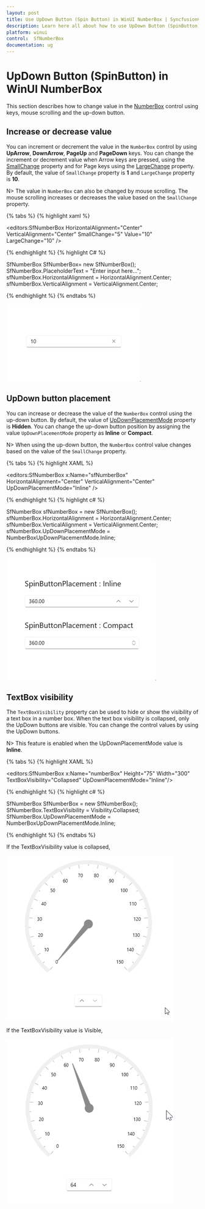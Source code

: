 ```yaml
---
layout: post
title: Use UpDown Button (Spin Button) in WinUI NumberBox | Syncfusion®
description: Learn here all about how to use UpDown Button (SpinButton) in Syncfusion® WinUI NumberBox (SfNumberBox) control and more.
platform: winui
control:  SfNumberBox
documentation: ug
---
```


# UpDown Button (SpinButton) in WinUI NumberBox

This section describes how to change value in the [NumberBox](https://help.syncfusion.com/cr/winui/Syncfusion.UI.Xaml.Editors.SfNumberBox.html) control using keys, mouse scrolling and the up-down button.

## Increase or decrease value

You can increment or decrement the value in the `NumberBox` control by using **UpArrow**, **DownArrow**, **PageUp** and **PageDown** keys. You can change the increment or decrement value when Arrow keys are pressed, using the [SmallChange](https://help.syncfusion.com/cr/winui/Syncfusion.UI.Xaml.Editors.SfNumberBox.html#Syncfusion_UI_Xaml_Editors_SfNumberBox_SmallChange) property and for Page keys using the [LargeChange](https://help.syncfusion.com/cr/winui/Syncfusion.UI.Xaml.Editors.SfNumberBox.html#Syncfusion_UI_Xaml_Editors_SfNumberBox_LargeChange) property. By default, the value of `SmallChange` property is **1** and `LargeChange` property  is **10**.

N> The value in `NumberBox` can also be changed by mouse scrolling. The mouse scrolling increases or decreases the value based on the `SmallChange` property.

{% tabs %}
{% highlight xaml %}

<editors:SfNumberBox HorizontalAlignment="Center"
                     VerticalAlignment="Center" 
                     SmallChange="5"
                     Value="10"
                     LargeChange="10" />

{% endhighlight %}
{% highlight C# %}

SfNumberBox SfNumberBox= new SfNumberBox();
SfNumberBox.PlaceholderText = "Enter input here...";
sfNumberBox.HorizontalAlignment = HorizontalAlignment.Center;
sfNumberBox.VerticalAlignment = VerticalAlignment.Center;

{% endhighlight %}
{% endtabs %}

![WinUI NumberBox Watermark Text](GettingStarted_images/valuechange-bykeys.gif)

## UpDown button placement

You can increase or decrease the value of the `NumberBox` control using the up-down button. By default, the value of [UpDownPlacementMode](https://help.syncfusion.com/cr/winui/Syncfusion.UI.Xaml.Editors.SfNumberBox.html#Syncfusion_UI_Xaml_Editors_SfNumberBox_UpDownPlacementMode) property is **Hidden**. You can change the up-down button position by assigning the value `UpDownPlacementMode` property as **Inline** or **Compact**.

N> When using the up-down button, the `NumberBox` control value changes based on the value of the `SmallChange` property.

{% tabs %}
{% highlight XAML %}

<editors:SfNumberBox x:Name="sfNumberBox" 
                     HorizontalAlignment="Center"
                     VerticalAlignment="Center"
                     UpDownPlacementMode="Inline" />

{% endhighlight %}
{% highlight c# %}

SfNumberBox sfNumberBox = new SfNumberBox();
sfNumberBox.HorizontalAlignment = HorizontalAlignment.Center;
sfNumberBox.VerticalAlignment = VerticalAlignment.Center;
sfNumberBox.UpDownPlacementMode = NumberBoxUpDownPlacementMode.Inline;

{% endhighlight %}
{% endtabs %}

![UpDown Placement in WinUI NumberBox](SpinButton_images/spinbuttonPlacement_img.gif)

## TextBox visibility

The `TextBoxVisibility` property can be used to hide or show the visibility of a text box in a number box.
When the text box visibility is collapsed, only the UpDown buttons are visible. You can change the control values by using the UpDown buttons.



N> This feature is enabled when the UpDownPlacementMode value is **Inline**.

{% tabs %}
{% highlight XAML %}

<editors:SfNumberBox x:Name="numberBox"
                     Height="75" 
                     Width="300"
                     TextBoxVisibility="Collapsed"
                     UpDownPlacementMode="Inline"/>

{% endhighlight %}
{% highlight c# %}

SfNumberBox SfNumberBox = new SfNumberBox();
SfNumberBox.TextBoxVisibility = Visibility.Collapsed;
SfNumberBox.UpDownPlacementMode = NumberBoxUpDownPlacementMode.Inline;


{% endhighlight %}
{% endtabs %}

If the TextBoxVisibility value is collapsed,

![WinUI NumberBox with TextBox collapsed](SpinButton_images/textbox_visibility_collapsed.gif)

If the TextBoxVisibility value is Visible,

![WinUI NumberBox with TextBox Visible](SpinButton_images/textbox_visibility_visible.png)